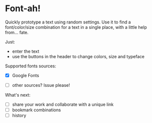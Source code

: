 # Font-ah!

Quickly prototype a text using random settings. Use it to find a font/color/size combination for a text in a single place, with a little help from... fate.

Just:
* enter the text
* use the buttons in the header to change colors, size and typeface


Supported fonts sources:
* [x] Google Fonts
* [ ] other sources? Issue please!


What's next:
* [ ] share your work and collaborate with a unique link
* [ ] bookmark combinations
* [ ] history